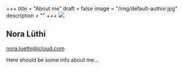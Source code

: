 +++
title = "About me"
draft = false
image = "/img/default-author.jpg"
description = ""
+++
![](/img/default-author.jpg)

## Nora Lüthi

nora.luethi@icloud.com

Here should be some info about me...